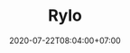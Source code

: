 ---
title     : Rylo
thumbnail : rylo
address   : https://rylo.com
sitemap   : false
date      : 2020-07-22T08:04:00+07:00
---